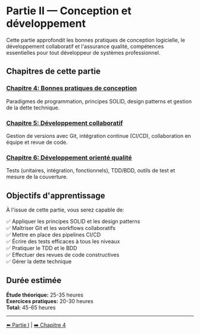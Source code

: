 # Partie II — Conception et développement

Cette partie approfondit les bonnes pratiques de conception logicielle, le développement collaboratif et l'assurance qualité, compétences essentielles pour tout développeur de systèmes professionnel.

## Chapitres de cette partie

### [Chapitre 4: Bonnes pratiques de conception](./chapitre-4-bonnes-pratiques-conception.md)
Paradigmes de programmation, principes SOLID, design patterns et gestion de la dette technique.

### [Chapitre 5: Développement collaboratif](./chapitre-5-developpement-collaboratif.md)
Gestion de versions avec Git, intégration continue (CI/CD), collaboration en équipe et revue de code.

### [Chapitre 6: Développement orienté qualité](./chapitre-6-developpement-qualite.md)
Tests (unitaires, intégration, fonctionnels), TDD/BDD, outils de test et mesure de la couverture.

## Objectifs d'apprentissage

À l'issue de cette partie, vous serez capable de:

✅ Appliquer les principes SOLID et les design patterns  
✅ Maîtriser Git et les workflows collaboratifs  
✅ Mettre en place des pipelines CI/CD  
✅ Écrire des tests efficaces à tous les niveaux  
✅ Pratiquer le TDD et le BDD  
✅ Effectuer des revues de code constructives  
✅ Gérer la dette technique  

## Durée estimée

**Étude théorique:** 25-35 heures  
**Exercices pratiques:** 20-30 heures  
**Total:** 45-65 heures

---

[⬅️ Partie I](../partie-1-fondements/README.md) | [➡️ Chapitre 4](./chapitre-4-bonnes-pratiques-conception.md)

